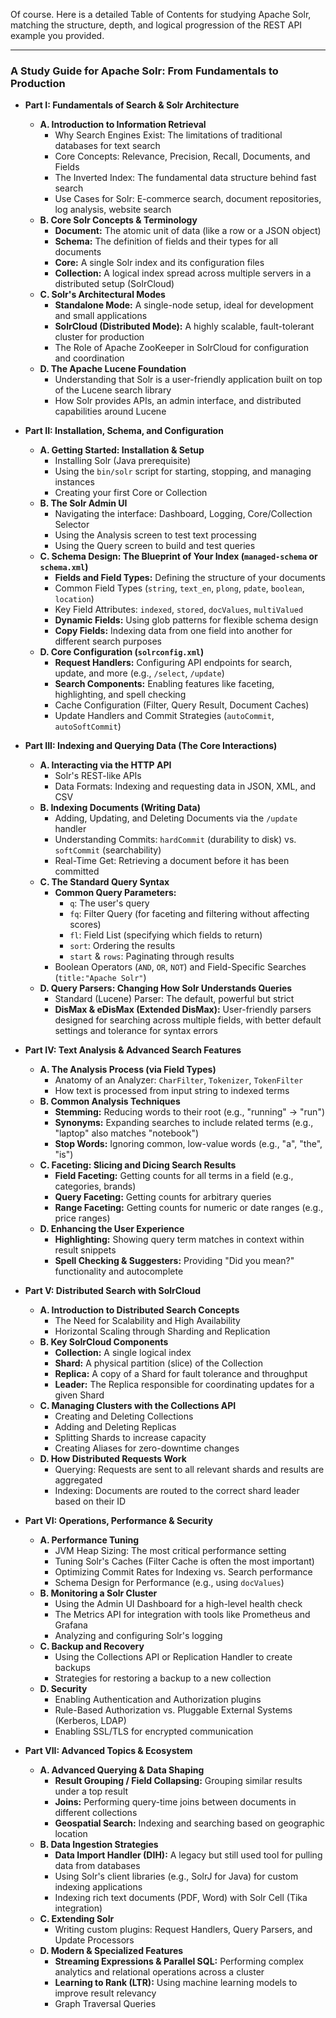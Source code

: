 Of course. Here is a detailed Table of Contents for studying Apache Solr, matching the structure, depth, and logical progression of the REST API example you provided.

***

### **A Study Guide for Apache Solr: From Fundamentals to Production**

*   **Part I: Fundamentals of Search & Solr Architecture**
    *   **A. Introduction to Information Retrieval**
        *   Why Search Engines Exist: The limitations of traditional databases for text search
        *   Core Concepts: Relevance, Precision, Recall, Documents, and Fields
        *   The Inverted Index: The fundamental data structure behind fast search
        *   Use Cases for Solr: E-commerce search, document repositories, log analysis, website search
    *   **B. Core Solr Concepts & Terminology**
        *   **Document:** The atomic unit of data (like a row or a JSON object)
        *   **Schema:** The definition of fields and their types for all documents
        *   **Core:** A single Solr index and its configuration files
        *   **Collection:** A logical index spread across multiple servers in a distributed setup (SolrCloud)
    *   **C. Solr's Architectural Modes**
        *   **Standalone Mode:** A single-node setup, ideal for development and small applications
        *   **SolrCloud (Distributed Mode):** A highly scalable, fault-tolerant cluster for production
        *   The Role of Apache ZooKeeper in SolrCloud for configuration and coordination
    *   **D. The Apache Lucene Foundation**
        *   Understanding that Solr is a user-friendly application built on top of the Lucene search library
        *   How Solr provides APIs, an admin interface, and distributed capabilities around Lucene

*   **Part II: Installation, Schema, and Configuration**
    *   **A. Getting Started: Installation & Setup**
        *   Installing Solr (Java prerequisite)
        *   Using the `bin/solr` script for starting, stopping, and managing instances
        *   Creating your first Core or Collection
    *   **B. The Solr Admin UI**
        *   Navigating the interface: Dashboard, Logging, Core/Collection Selector
        *   Using the Analysis screen to test text processing
        *   Using the Query screen to build and test queries
    *   **C. Schema Design: The Blueprint of Your Index (`managed-schema` or `schema.xml`)**
        *   **Fields and Field Types:** Defining the structure of your documents
        *   Common Field Types (`string`, `text_en`, `plong`, `pdate`, `boolean`, `location`)
        *   Key Field Attributes: `indexed`, `stored`, `docValues`, `multiValued`
        *   **Dynamic Fields:** Using glob patterns for flexible schema design
        *   **Copy Fields:** Indexing data from one field into another for different search purposes
    *   **D. Core Configuration (`solrconfig.xml`)**
        *   **Request Handlers:** Configuring API endpoints for search, update, and more (e.g., `/select`, `/update`)
        *   **Search Components:** Enabling features like faceting, highlighting, and spell checking
        *   Cache Configuration (Filter, Query Result, Document Caches)
        *   Update Handlers and Commit Strategies (`autoCommit`, `autoSoftCommit`)

*   **Part III: Indexing and Querying Data (The Core Interactions)**
    *   **A. Interacting via the HTTP API**
        *   Solr's REST-like APIs
        *   Data Formats: Indexing and requesting data in JSON, XML, and CSV
    *   **B. Indexing Documents (Writing Data)**
        *   Adding, Updating, and Deleting Documents via the `/update` handler
        *   Understanding Commits: `hardCommit` (durability to disk) vs. `softCommit` (searchability)
        *   Real-Time Get: Retrieving a document before it has been committed
    *   **C. The Standard Query Syntax**
        *   **Common Query Parameters:**
            *   `q`: The user's query
            *   `fq`: Filter Query (for faceting and filtering without affecting scores)
            *   `fl`: Field List (specifying which fields to return)
            *   `sort`: Ordering the results
            *   `start` & `rows`: Paginating through results
        *   Boolean Operators (`AND`, `OR`, `NOT`) and Field-Specific Searches (`title:"Apache Solr"`)
    *   **D. Query Parsers: Changing How Solr Understands Queries**
        *   Standard (Lucene) Parser: The default, powerful but strict
        *   **DisMax & eDisMax (Extended DisMax):** User-friendly parsers designed for searching across multiple fields, with better default settings and tolerance for syntax errors

*   **Part IV: Text Analysis & Advanced Search Features**
    *   **A. The Analysis Process (via Field Types)**
        *   Anatomy of an Analyzer: `CharFilter`, `Tokenizer`, `TokenFilter`
        *   How text is processed from input string to indexed terms
    *   **B. Common Analysis Techniques**
        *   **Stemming:** Reducing words to their root (e.g., "running" -> "run")
        *   **Synonyms:** Expanding searches to include related terms (e.g., "laptop" also matches "notebook")
        *   **Stop Words:** Ignoring common, low-value words (e.g., "a", "the", "is")
    *   **C. Faceting: Slicing and Dicing Search Results**
        *   **Field Faceting:** Getting counts for all terms in a field (e.g., categories, brands)
        *   **Query Faceting:** Getting counts for arbitrary queries
        *   **Range Faceting:** Getting counts for numeric or date ranges (e.g., price ranges)
    *   **D. Enhancing the User Experience**
        *   **Highlighting:** Showing query term matches in context within result snippets
        *   **Spell Checking & Suggesters:** Providing "Did you mean?" functionality and autocomplete

*   **Part V: Distributed Search with SolrCloud**
    *   **A. Introduction to Distributed Search Concepts**
        *   The Need for Scalability and High Availability
        *   Horizontal Scaling through Sharding and Replication
    *   **B. Key SolrCloud Components**
        *   **Collection:** A single logical index
        *   **Shard:** A physical partition (slice) of the Collection
        *   **Replica:** A copy of a Shard for fault tolerance and throughput
        *   **Leader:** The Replica responsible for coordinating updates for a given Shard
    *   **C. Managing Clusters with the Collections API**
        *   Creating and Deleting Collections
        *   Adding and Deleting Replicas
        *   Splitting Shards to increase capacity
        *   Creating Aliases for zero-downtime changes
    *   **D. How Distributed Requests Work**
        *   Querying: Requests are sent to all relevant shards and results are aggregated
        *   Indexing: Documents are routed to the correct shard leader based on their ID

*   **Part VI: Operations, Performance & Security**
    *   **A. Performance Tuning**
        *   JVM Heap Sizing: The most critical performance setting
        *   Tuning Solr's Caches (Filter Cache is often the most important)
        *   Optimizing Commit Rates for Indexing vs. Search performance
        *   Schema Design for Performance (e.g., using `docValues`)
    *   **B. Monitoring a Solr Cluster**
        *   Using the Admin UI Dashboard for a high-level health check
        *   The Metrics API for integration with tools like Prometheus and Grafana
        *   Analyzing and configuring Solr's logging
    *   **C. Backup and Recovery**
        *   Using the Collections API or Replication Handler to create backups
        *   Strategies for restoring a backup to a new collection
    *   **D. Security**
        *   Enabling Authentication and Authorization plugins
        *   Rule-Based Authorization vs. Pluggable External Systems (Kerberos, LDAP)
        *   Enabling SSL/TLS for encrypted communication

*   **Part VII: Advanced Topics & Ecosystem**
    *   **A. Advanced Querying & Data Shaping**
        *   **Result Grouping / Field Collapsing:** Grouping similar results under a top result
        *   **Joins:** Performing query-time joins between documents in different collections
        *   **Geospatial Search:** Indexing and searching based on geographic location
    *   **B. Data Ingestion Strategies**
        *   **Data Import Handler (DIH):** A legacy but still used tool for pulling data from databases
        *   Using Solr's client libraries (e.g., SolrJ for Java) for custom indexing applications
        *   Indexing rich text documents (PDF, Word) with Solr Cell (Tika integration)
    *   **C. Extending Solr**
        *   Writing custom plugins: Request Handlers, Query Parsers, and Update Processors
    *   **D. Modern & Specialized Features**
        *   **Streaming Expressions & Parallel SQL:** Performing complex analytics and relational operations across a cluster
        *   **Learning to Rank (LTR):** Using machine learning models to improve result relevancy
        *   Graph Traversal Queries